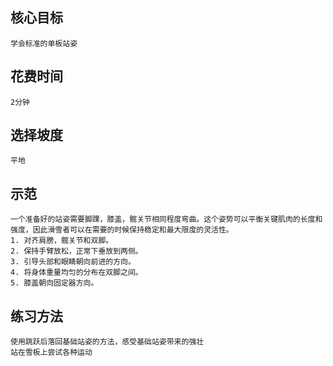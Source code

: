 ## 核心目标
    学会标准的单板站姿
    
## 花费时间
    2分钟

## 选择坡度
    平地

## 示范
    一个准备好的站姿需要脚踝，膝盖，髋关节相同程度弯曲。这个姿势可以平衡关键肌肉的长度和强度，因此滑雪者可以在需要的时候保持稳定和最大限度的灵活性。
    1. 对齐肩膀，髋关节和双脚。
    2. 保持手臂放松，正常下垂放到两侧。
    3. 引导头部和眼睛朝向前进的方向。
    4. 将身体重量均匀的分布在双脚之间。
    5. 膝盖朝向固定器方向。

## 练习方法
    使用跳跃后落回基础站姿的方法，感受基础站姿带来的强壮
    站在雪板上尝试各种运动
